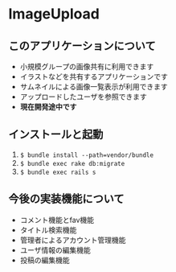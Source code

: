 # ImageUpload
## このアプリケーションについて
- 小規模グループの画像共有に利用できます
- イラストなどを共有するアプリケーションです
- サムネイルによる画像一覧表示が利用できます
- アップロードしたユーザを参照できます
- **現在開発途中です**

## インストールと起動
1. `$ bundle install --path=vendor/bundle`
2. `$ bundle exec rake db:migrate`
3. `$ bundle exec rails s`

## 今後の実装機能について
- コメント機能とfav機能
- タイトル検索機能
- 管理者によるアカウント管理機能
- ユーザ情報の編集機能
- 投稿の編集機能
